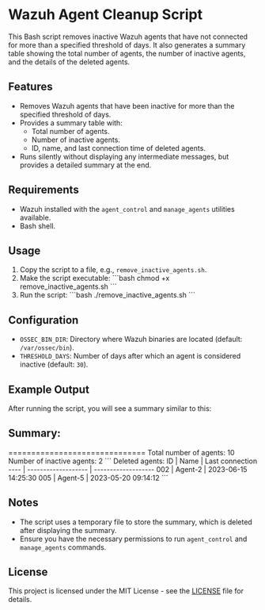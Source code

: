 
# Wazuh Agent Cleanup Script

This Bash script removes inactive Wazuh agents that have not connected for more than a specified threshold of days. It also generates a summary table showing the total number of agents, the number of inactive agents, and the details of the deleted agents.

## Features

- Removes Wazuh agents that have been inactive for more than the specified threshold of days.
- Provides a summary table with:
  - Total number of agents.
  - Number of inactive agents.
  - ID, name, and last connection time of deleted agents.
- Runs silently without displaying any intermediate messages, but provides a detailed summary at the end.

## Requirements

- Wazuh installed with the `agent_control` and `manage_agents` utilities available.
- Bash shell.

## Usage

1. Copy the script to a file, e.g., `remove_inactive_agents.sh`.
2. Make the script executable:
   \`\`\`bash
   chmod +x remove_inactive_agents.sh
   \`\`\`
3. Run the script:
   \`\`\`bash
   ./remove_inactive_agents.sh
   \`\`\`

## Configuration

- `OSSEC_BIN_DIR`: Directory where Wazuh binaries are located (default: `/var/ossec/bin`).
- `THRESHOLD_DAYS`: Number of days after which an agent is considered inactive (default: `30`).

## Example Output

After running the script, you will see a summary similar to this:


## Summary:
==============================
Total number of agents: 10
Number of inactive agents: 2
\`\`\`
Deleted agents:
ID   | Name                | Last connection
---- | ------------------- | -------------------
002  | Agent-2             | 2023-06-15 14:25:30
005  | Agent-5             | 2023-05-20 09:14:12
\`\`\`

## Notes

- The script uses a temporary file to store the summary, which is deleted after displaying the summary.
- Ensure you have the necessary permissions to run `agent_control` and `manage_agents` commands.

## License

This project is licensed under the MIT License - see the [LICENSE](LICENSE) file for details.
